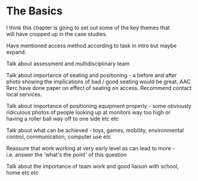 # The Basics

I think this chapter is going to set out some of the key themes that  
will have cropped up in the case studies.

Have mentioned access method according to task in intro but maybe  
expand.

Talk about assessment and multidisciplinary team

Talk about importance of seating and positioning - a before and after  
photo showing the implications of bad / good seating would be great. AAC  
Rerc have done paper on effect of seating on access. Recommend contact  
local services.

Talk about importance of positioning equipment properly - some obviously  
ridiculous photos of people looking up at monitors way too high or  
having a roller ball way off to one side etc etc

Talk about what can be achieved - toys, games, mobility, environmental  
control, communication, computer use etc

Reassure that work working at very early level as can lead to more -  
i.e. answer the 'what's the point' of this question

Talk about the importance of team work and good liaison with school,  
home etc etc

